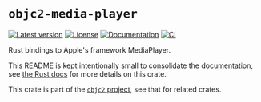 # `objc2-media-player`

[![Latest version](https://badgen.net/crates/v/objc2-media-player)](https://crates.io/crates/objc2-media-player)
[![License](https://badgen.net/badge/license/Zlib%20OR%20Apache-2.0%20OR%20MIT/blue)](../../LICENSE.md)
[![Documentation](https://docs.rs/objc2-media-player/badge.svg)](https://docs.rs/objc2-media-player/)
[![CI](https://github.com/madsmtm/objc2/actions/workflows/ci.yml/badge.svg)](https://github.com/madsmtm/objc2/actions/workflows/ci.yml)

Rust bindings to Apple's framework MediaPlayer.

This README is kept intentionally small to consolidate the documentation, see
[the Rust docs](https://docs.rs/objc2-media-player/) for more details on this crate.

This crate is part of the [`objc2` project](https://github.com/madsmtm/objc2),
see that for related crates.
